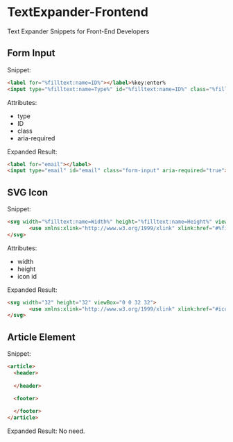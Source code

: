 # TextExpander-Frontend
Text Expander Snippets for Front-End Developers

## Form Input

Snippet:

```html
<label for="%filltext:name=ID%"></label>%key:enter%
<input type="%filltext:name=Type%" id="%filltext:name=ID%" class="%filltext:name=Class%" %fillpart:name=ARIA Required:default=yes%aria-required="true"%fillpartend%>
```

Attributes:
- type
- ID
- class
- aria-required

Expanded Result:

```html
<label for="email"></label>
<input type="email" id="email" class="form-input" aria-required="true"> 
```

## SVG Icon

Snippet:

```html
<svg width="%filltext:name=Width%" height="%filltext:name=Height%" viewBox="0 0 32 32">
       <use xmlns:xlink="http://www.w3.org/1999/xlink" xlink:href="#%filltext:name=Icon ID%"></use>
</svg>
```

Attributes:
- width
- height
- icon id

Expanded Result:

```html
<svg width="32" height="32" viewBox="0 0 32 32">
       <use xmlns:xlink="http://www.w3.org/1999/xlink" xlink:href="#icon-github"></use>
</svg>
```

## Article Element

Snippet:

```html
<article>
  <header>
        
  </header>

  <footer>
        
  </footer>
</article>
```

Expanded Result:
No need.




